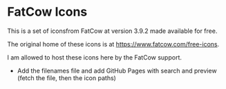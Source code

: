 # FatCow Icons

This is a set of iconsfrom FatCow at version 3.9.2 made available for free.

The original home of these icons is at https://www.fatcow.com/free-icons.

I am allowed to host these icons here by the FatCow support.

- Add the filenames file and add GitHub Pages with search and preview (fetch the file, then the icon paths)
